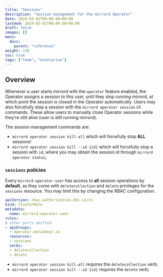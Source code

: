 ```yaml
---
title: "Sessions"
description: "Session management for the mirrord Operator"
date: 2024-03-01T00:00:00+00:00
lastmod: 2024-03-01T00:00:00+00:00
draft: false
images: []
menu:
  docs:
    parent: "reference"
weight: 130
toc: true
tags: ["team", "enterprise"]
---
```


## Overview

Whenever a user starts mirrord with the `operator` feature enabled, the Operator assigns a
session to this user, until they stop running mirrord, at which point the session is closed
in the Operator automatically. Users may also forcefully stop a session with the
`mirrord operator session` cli commands. These allow users to manually close Operator sessions
while they're still alive (user is still running mirrord).

The session management commands are:

- `mirrord operator session kill-all` which will forcefully stop **ALL** sessions!
- `mirrord operator session kill --id {id}` which will forcefully stop a session with `id`,
  where you may obtain the session id through `mirrord operator status`;

### `sessions` policies

Every `mirrord-operator-user` has access to **all** session operations by **default**, as they come
with `deletecollection` and `delete` privileges for the `sessions` resource. You may limit
this by changing the RBAC configuration.

```yaml
apiVersion: rbac.authorization.k8s.io/v1
kind: ClusterRole
metadata:
  name: mirrord-operator-user
rules:
# other parts omitted
- apiGroups:
  - operator.metalbear.co
  resources:
  - sessions
  verbs:
  - deletecollection
  - delete
```

- `mirrord operator session kill-all` requires the `deletecollection` verb;
- `mirrord operator session kill --id {id}` requires the `delete` verb;
